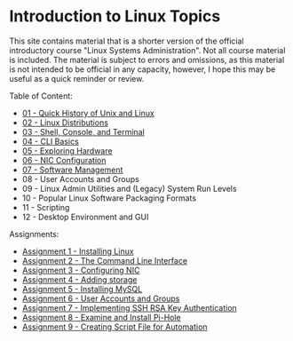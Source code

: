 # Introduction to Linux Topics
This site contains material that is a shorter version of the official introductory course "Linux Systems Administration". Not all course material is included. 
The material is subject to errors and omissions, as this material is not intended to be official in any capacity, however, I hope this may be useful as a quick reminder or review.

Table of Content:
- [01 - Quick History of Unix and Linux](./01%20-%20Quick%20History%20of%20Unix%20and%20Linux.html)
- [02 - Linux Distributions](./02%20-%20Linux%20Distributions.html)
- [03 - Shell, Console, and Terminal](./03%20-%20Shell,%20Console,%20and%20Terminal.html)
- [04 - CLI Basics](./04%20-%20CLI%20Basics.html)
- [05 - Exploring Hardware](./05%20-%20Exploring%20Hardware.html)
- [06 - NIC Configuration](./06%20-%20NIC%20Configuration.html)
- [07 - Software Management](./07%20-%20Software%20Management.html)
- 08 - User Accounts and Groups
- 09 - Linux Admin Utilities and (Legacy) System Run Levels
- 10 - Popular Linux Software Packaging Formats
- 11 - Scripting
- 12 - Desktop Environment and GUI

Assignments:
- [Assignment 1 - Installing Linux](Assignments/Assignment%201%20-%20Installing%20Linux.html)
- [Assignment 2 - The Command Line Interface](Assignments/Assignment%202%20-%20The%20Command%20Line%20Interface.html)
- [Assignment 3 - Configuring NIC](Assignments/Assignment%203%20-%20Configuring%20NIC.html)
- [Assignment 4 - Adding storage](Assignments/Assignment%204%20-%20Adding%20storage.html)
- [Assignment 5 - Installing MySQL](Assignments/Assignment%205%20-%20Installing%20MySQL.html)
- [Assignment 6 - User Accounts and Groups](Assignments/Assignment%206%20-%20User%20accounts%20and%20groups.html)
- [Assignment 7 - Implementing SSH RSA Key Authentication]()
- [Assignment 8 - Examine and Install Pi-Hole]()
- [Assignment 9 - Creating Script File for Automation]()
